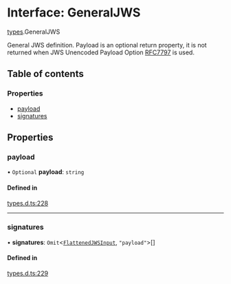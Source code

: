 # Interface: GeneralJWS

[types](../modules/types.md).GeneralJWS

General JWS definition. Payload is an optional return property, it
is not returned when JWS Unencoded Payload Option
[RFC7797](https://tools.ietf.org/html/rfc7797) is used.

## Table of contents

### Properties

- [payload](types.GeneralJWS.md#payload)
- [signatures](types.GeneralJWS.md#signatures)

## Properties

### payload

• `Optional` **payload**: `string`

#### Defined in

[types.d.ts:228](https://github.com/panva/jose/blob/v3.14.3/src/types.d.ts#L228)

___

### signatures

• **signatures**: `Omit`<[`FlattenedJWSInput`](types.FlattenedJWSInput.md), ``"payload"``\>[]

#### Defined in

[types.d.ts:229](https://github.com/panva/jose/blob/v3.14.3/src/types.d.ts#L229)
